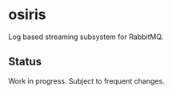 # osiris

Log based streaming subsystem for RabbitMQ. 

## Status

Work in progress. Subject to frequent changes.
